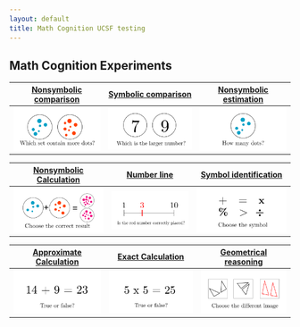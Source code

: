 ```yaml
---
layout: default
title: Math Cognition UCSF testing
---
```


## Math Cognition Experiments


| **[Nonsymbolic comparison](https://run.pavlovia.org/lucyyyr/nonsymbolic_comparison_test/?__pilotToken=3c59dc048e8850243be8079a5c74d079&__oauthToken=ed2fe8fea1d9757f7066648527f586c0c42568788d925fd7a0cad00da1d95dee)** | **[Symbolic comparison](/experiments/symbolic_comparison.html)** | **[Nonsymbolic estimation](/experiments/nonsymbolic_estimation.html)** | 
|:-------------:|:-------------:|:-------------:|
| <img src="assets/nonsymbolic_comparison.png" width="300"> |   <img src="assets/symbolic_comparison.png" width="300"> |   <img src="assets/nonsymbolic_estimation.png" width="300"> |

<p>


</p>

| **[Nonsymbolic Calculation](/experiments/nonsymbolic_calculation.html)** | **[Number line](/experiments/number_line.html)** | **[Symbol identification](/experiments/symbol_identification.html)** | 
|:-------------:|:-------------:|:-------------:|
| <img src="assets/nonsymbolic_calculation.png" width="300"> |   <img src="assets/number_line.png" width="300"> |   <img src="assets/symbol_identification.png" width="300"> |



<p>


</p>

| **[Approximate Calculation](/experiments/approximate_calculation.html)** | **[Exact Calculation](/experiments/exact_calculation.html)** | **[Geometrical reasoning](/experiments/geometrical_reasoning.html)** | 
|:-------------:|:-------------:|:-------------:|
| <img src="assets/approximate_calculation.png" width="300"> |   <img src="assets/exact_calculation.png" width="300"> |   <img src="assets/geometrical_reasoning.png" width="300"> |



